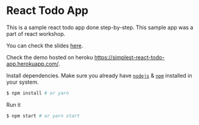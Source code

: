 # React Todo App

This is a sample react todo app done step-by-step.
This sample app was a part of react workshop.

You can check the slides [here](https://speakerdeck.com/kabirbaidhya/frontend-development-with-react).

Check the demo hosted on heroku https://simplest-react-todo-app.herokuapp.com/.

Install dependencies. Make sure you already have [`nodejs`](https://nodejs.org/en/) & [`npm`](https://www.npmjs.com/) installed in your system.
```bash
$ npm install # or yarn
```

Run it
```bash
$ npm start # or yarn start
```


